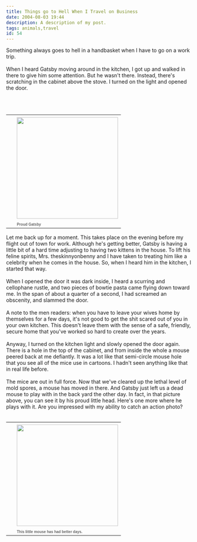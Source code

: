 ```yaml
---
title: Things go to Hell When I Travel on Business
date: 2004-08-03 19:44
description: A description of my post.
tags: animals,travel
id: 54
---
```

Something always goes to hell in a handbasket when I have to go on a work trip.  <br />
<br />
When I heard Gatsby moving around in the kitchen, I got up and walked in there to give him some attention.  But he wasn't there.  Instead, there's scratching in the cabinet above the stove.  I turned on the light and opened the door.
<span class="spanEndPreview">&nbsp;</span><br /><br /><br />
<table cellpadding=0 cellspacing=0 border=0 align=right><tr><td width=5 rowspan=2><spacer type=block width=5 height=1></spacer></td><td width=275><img src="/img/gatsby1.jpg"  width=275 aborder=0 vspace=4/></td></tr><tr><td width=275><font face="verdana, arial, geneva" size=1 color=#666666><b>Proud Gatsby</b></font></td></tr></table><br />
<br />
Let me back up for a moment.  This takes place on the evening before my flight out of town for work.   Although he's getting better, Gatsby is having a little bit of a hard time adjusting to having two kittens in the house.  To lift his feline spirits, Mrs. theskinnyonbenny and I have taken to treating him like a celebrity when he comes in the house.  So, when I heard him in the kitchen, I started that way.<br />
<br />
When I opened the door it was dark inside, I heard a scurring and cellophane rustle, and two pieces of bowtie pasta came flying down toward me.  In the span of about a quarter of a second, I had screamed an obscenity, and slammed the door.<br />
<br />
A note to the men readers:  when you have to leave your wives home by themselves for a few days, it's not good to get the shit scared out of you in your own kitchen.  This doesn't leave them with the sense of a safe, friendly, secure home that you've worked so hard to create over the years.<br />
<br />
Anyway, I turned on the kitchen light and slowly opened the door again.  There is a hole in the top of the cabinet, and from inside the whole a mouse peered back at me defiantly.  It was a lot like that semi-circle mouse hole that you see all of the mice use in cartoons.  I hadn't seen anything like that in real life before.<br />
<br />
The mice are out in full force.  Now that we've cleared up the lethal level of mold spores, a mouse has moved in there.  And Gatsby just left us a dead mouse to play with in the back yard the other day.  In fact, in that picture above, you can see it by his proud little head.  Here's one more where he plays with it.  Are you impressed with my ability to catch an action photo?<br />
<br />
<table cellpadding=0 cellspacing=0 border=0 align=right><tr><td width=5 rowspan=2><spacer type=block width=5 height=1></spacer></td><td width=275><img src="/img/gatsbymouse.jpg"  width=275 aborder=0 vspace=4/></td></tr><tr><td width=275><font face="verdana, arial, geneva" size=1 color=#666666><b>This little mouse has had better days.</b></font></td></tr></table>
